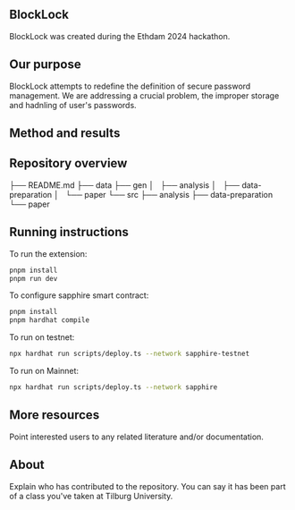 ## BlockLock
BlockLock was created during the Ethdam 2024 hackathon.


## Our purpose
BlockLock attempts to redefine the definition of secure password management. We are addressing a crucial problem, the improper storage and hadnling of user's passwords.


## Method and results



## Repository overview


├── README.md
├── data
├── gen
│   ├── analysis
│   ├── data-preparation
│   └── paper
└── src
    ├── analysis
    ├── data-preparation
    └── paper


## Running instructions

To run the extension:
```bash
pnpm install
pnpm run dev

```
To configure sapphire smart contract:

```bash
pnpm install
pnpm hardhat compile
```

To run on testnet:
```bash
npx hardhat run scripts/deploy.ts --network sapphire-testnet
```
To run on Mainnet:
```bash
npx hardhat run scripts/deploy.ts --network sapphire
```



## More resources

Point interested users to any related literature and/or documentation.


## About

Explain who has contributed to the repository. You can say it has been part of a class you've taken at Tilburg University.

